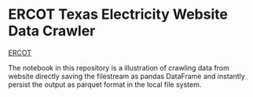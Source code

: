 # ERCOT Texas Electricity Website Data Crawler

[ERCOT](https://www.ercot.com/mktinfo)

The notebook in this repository is a illustration of crawling data from website directly saving the filestream as pandas DataFrame and instantly persist the output as parquet format in the local file system.

